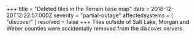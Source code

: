 +++
title = "Deleted tiles in the Terrain base map"
date = 2018-12-20T12:22:57.000Z
severity = "partial-outage"
affectedsystems = [
  "discover"
]
resolved = false
+++
Tiles outside of Salt Lake, Morgan and Weber counties were accidentally removed from the discover servers.
